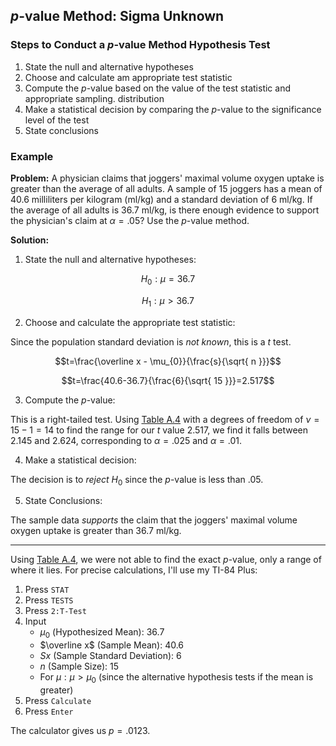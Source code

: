## $p$-value Method: Sigma Unknown

### Steps to Conduct a $p$-value Method Hypothesis Test

1. State the null and alternative hypotheses
2. Choose and calculate am appropriate test statistic
3. Compute the $p$-value based on the value of the test statistic and appropriate sampling. distribution
4. Make a statistical decision by comparing the $p$-value to the significance level of the test
5. State conclusions

### Example

**Problem:** A physician claims that joggers' maximal volume oxygen uptake is greater than the average of all adults. A sample of 15 joggers has a mean of 40.6 milliliters per kilogram (ml/kg) and a standard deviation of 6 ml/kg. If the average of all adults is 36.7 ml/kg, is there enough evidence to support the physician's claim at $\alpha=.05$? Use the $p$-value method.

**Solution:**

1. State the null and alternative hypotheses:

$$H_{0}:\mu=36.7$$

$$H_{1}:\mu>36.7$$

2. Choose and calculate the appropriate test statistic:

Since the population standard deviation is _not known_, this is a $t$ test.

$$t=\frac{\overline x - \mu_{0}}{\frac{s}{\sqrt{ n }}}$$

$$t=\frac{40.6-36.7}{\frac{6}{\sqrt{ 15 }}}=2.517$$

3. Compute the $p$-value:

This is a right-tailed test. Using [Table A.4](./Resources/Table_A4.pdf) with a degrees of freedom of $\nu=15-1=14$ to find the range for our $t$ value $2.517$, we find it falls between $2.145$ and $2.624$, corresponding to $\alpha=.025$ and $\alpha=.01$. 

4. Make a statistical decision:

The decision is to _reject_ $H_{0}$ since the $p$-value is less than $.05$.

5. State Conclusions:

The sample data _supports_ the claim that the joggers' maximal volume oxygen uptake is greater than 36.7 ml/kg.

- - -

Using [Table A.4](./Resources/Table_A4.pdf), we were not able to find the exact $p$-value, only a range of where it lies. For precise calculations, I'll use my TI-84 Plus:

1. Press `STAT`
2. Press `TESTS`
3. Press `2:T-Test`
4. Input
	- $\mu_{0}$ (Hypothesized Mean): $36.7$
	- $\overline x$ (Sample Mean): $40.6$
	- $Sx$ (Sample Standard Deviation): $6$
	- $n$ (Sample Size): $15$
	- For $\mu:\mu>\mu_{0}$ (since the alternative hypothesis tests if the mean is greater)
5. Press `Calculate`
6. Press `Enter`

The calculator gives us $p=.0123$.
